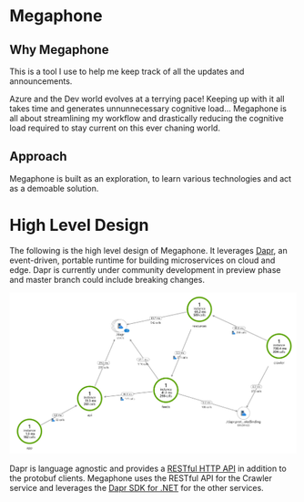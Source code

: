 # Megaphone

## Why Megaphone

This is a tool I use to help me keep track of all the updates and announcements.

Azure and the Dev world evolves at a terrying pace! Keeping up with it all takes time and generates unnunnecessary cognitive load... Megaphone is all about streamlining my workflow and drastically reducing the cognitive load required to stay current on this ever chaning world.

## Approach

Megaphone is built as an exploration, to learn various technologies and act as a demoable solution.


# High Level Design

The following is the high level design of Megaphone. It leverages [Dapr](http://dapr.io), an event-driven, portable runtime for building microservices on cloud and edge. Dapr is currently under community development in preview phase and master branch could include breaking changes.

![megaphone call dependency graph](./media/megaphone-call-dependency-graph.jpg)

Dapr is language agnostic and provides a [RESTful HTTP API](https://github.com/dapr/docs/blob/master/reference/api/README.md) in addition to the protobuf clients. Megaphone uses the RESTful API for the Crawler service and leverages the [Dapr SDK for .NET](https://github.com/dapr/dotnet-sdk) for the other services.